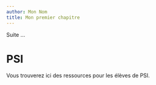 ```yaml
---
author: Mon Nom
title: Mon premier chapitre
---
```


Suite ...


# PSI

Vous trouverez ici des ressources pour les élèves de PSI.